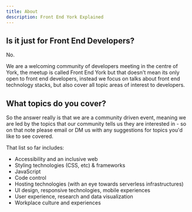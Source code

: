 ```yaml
---
title: About
description: Front End York Explained
---
```


## Is it just for Front End Developers?

No.

We are a welcoming community of developers meeting in the centre of York, the meetup is called Front End York but that doesn't mean its only open to front end developers, instead we focus on talks about front end technology stacks, but also cover all topic areas of interest to developers.

## What topics do you cover?

So the answer really is that we are a community driven event, meaning we are led by the topics that our community tells us they are interested in - so on that note please email or DM us with any suggestions for topics you'd like to see covered.

That list so far includes:

* Accessibility and an inclusive web
* Styling technologies (CSS, etc) & frameworks
* JavaScript
* Code control
* Hosting technologies (with an eye towards serverless infrastructures)
* UI design, responsive technologies, mobile experiences
* User experience, research and data visualization
* Workplace culture and experiences

